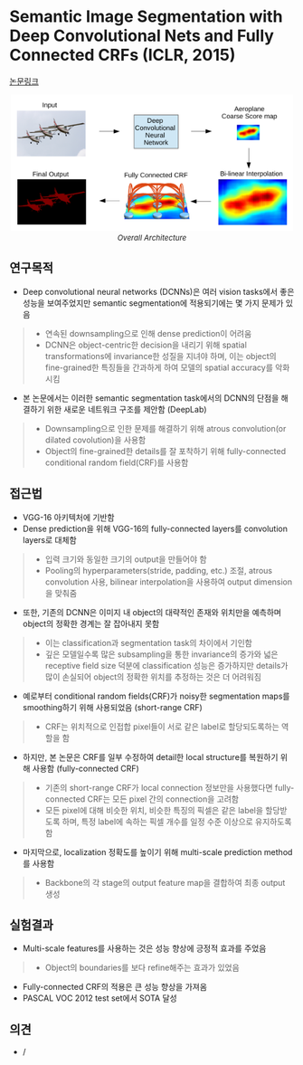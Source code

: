 # Semantic Image Segmentation with Deep Convolutional Nets and Fully Connected CRFs (ICLR, 2015)

[논문링크](https://arxiv.org/abs/1412.7062)

<p align="center">
    <img width="500" alt='fig1' src="./img/03_02_01.png?raw=true"></br>
    <em><font size=2>Overall Architecture</font></em>
</p>

## 연구목적
- Deep convolutional neural networks (DCNNs)은 여러 vision tasks에서 좋은 성능을 보여주었지만 semantic segmentation에 적용되기에는 몇 가지 문제가 있음
> - 연속된 downsampling으로 인해 dense prediction이 어려움
> - DCNN은 object-centric한 decision을 내리기 위해 spatial transformations에 invariance한 성질을 지녀야 하며, 이는 object의 fine-grained한 특징들을 간과하게 하여 모델의 spatial accuracy를 악화시킴
- 본 논문에서는 이러한 semantic segmentation task에서의 DCNN의 단점을 해결하기 위한 새로운 네트워크 구조를 제안함 (DeepLab)
> - Downsampling으로 인한 문제를 해결하기 위해 atrous convolution(or dilated covolution)을 사용함
> - Object의 fine-grained한 details를 잘 포착하기 위해 fully-connected conditional random field(CRF)를 사용함

## 접근법
- VGG-16 아키텍처에 기반함
- Dense prediction을 위해 VGG-16의 fully-connected layers를 convolution layers로 대체함
> - 입력 크기와 동일한 크기의 output을 만들어야 함
> - Pooling의 hyperparameters(stride, padding, etc.) 조절, atrous convolution 사용, bilinear interpolation을 사용하여 output dimension을 맞춰줌
- 또한, 기존의 DCNN은 이미지 내 object의 대략적인 존재와 위치만을 예측하며 object의 정확한 경계는 잘 잡아내지 못함
> - 이는 classification과 segmentation task의 차이에서 기인함
> - 깊은 모델일수록 많은 subsampling을 통한 invariance의 증가와 넓은 receptive field size 덕분에 classification 성능은 증가하지만 details가 많이 손실되어 object의 정확한 위치를 추정하는 것은 더 어려워짐
- 예로부터 conditional random fields(CRF)가 noisy한 segmentation maps를 smoothing하기 위해 사용되었음 (short-range CRF)
> - CRF는 위치적으로 인접합 pixel들이 서로 같은 label로 할당되도록하는 역할을 함
- 하지만, 본 논문은 CRF를 일부 수정하여 detail한 local structure를 복원하기 위해 사용함 (fully-connected CRF)
> - 기존의 short-range CRF가 local connection 정보만을 사용했다면 fully-connected CRF는 모든 pixel 간의 connection을 고려함
> - 모든 pixel에 대해 비슷한 위치, 비슷한 특징의 픽셀은 같은 label을 할당받도록 하며, 특정 label에 속하는 픽셀 개수를 일정 수준 이상으로 유지하도록 함
- 마지막으로, localization 정확도를 높이기 위해 multi-scale prediction method를 사용함
> - Backbone의 각 stage의 output feature map을 결합하여 최종 output 생성

## 실험결과
- Multi-scale features를 사용하는 것은 성능 향상에 긍정적 효과를 주었음
> - Object의 boundaries를 보다 refine해주는 효과가 있었음
- Fully-connected CRF의 적용은 큰 성능 향상을 가져옴
- PASCAL VOC 2012 test set에서 SOTA 달성

## 의견
- /